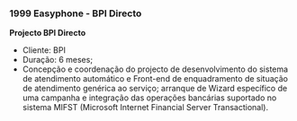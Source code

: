 ### 1999 Easyphone - BPI Directo

**Projecto BPI Directo**
-	Cliente: BPI
-	Duração: 6 meses;
-	Concepção e coordenação do projecto de desenvolvimento do sistema de atendimento automático e Front-end de enquadramento de situação de atendimento genérica ao serviço; arranque de Wizard específico de uma campanha e integração das operações bancárias suportado no sistema MIFST (Microsoft Internet Financial Server Transactional).

